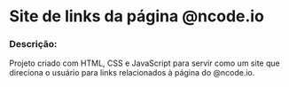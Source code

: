 # Site de links da página @ncode.io

### Descrição:

Projeto criado com HTML, CSS e JavaScript para servir como um site que direciona o usuário para links relacionados à página do @ncode.io.
